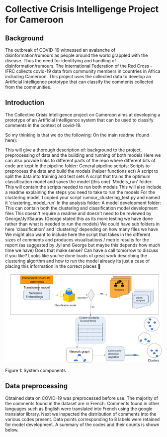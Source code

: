 # Collective Crisis Intelligenge Project for Cameroon

## Background

The outbreak of COVID-19 witnessed an avalanche of disinformation/rumours as people around the world grappled with the disease. Thus the need for identifying and handling of disinformation/rumours. The International Federation of the Red Cross - IFRC collects covid-19 data from community members in countries in Africa including Cameroon. This project uses the collected data to develop an Artificial Intelligence prototype that can classify the comments collected from the communities.

## Introduction

The Collective Crisis Intelligence project on Cameroon aims at developing a prototype of an Artificial Intelligence system that can be used to classify comments in the context of covid-19.

So my thinking is that we do the following:
On the main readme (found here):

This will give a thorough description of: background to the project, preprocessing of data and the building and running of both models
Here we can also provide links to different parts of the repo where different bits of code are kept
In the pipeline folder:
General pipeline scripts:
Scripts to preprocess the data and build the models (helper functions ect)
A script to split the data into training and test sets
A script that trains the optimum classification model and saves the model (this one)
'Models_run' folder:
This will contain the scripts needed to run both models
This will also include a readme explaining the steps you need to take to run the models
For the clustering model, I copied your script rumour_clustering_test.py and named it 'clustering_model_run'
In the analysis folder:
A model development folder:
This can contain both the clustering and classification model development files
This doesn't require a readme and doesn't need to be reviewed by George/Jyl/Saurav (George stated this as its more testing we have done rather than what is needed to run the models)
We could have sub folders in here 'classification' and 'clustering' depending on how many files we have
We might also want to include here the script that takes in the different sizes of comments and produces visualisations / metric results for the report (as suggested by Jyl and George but maybe this depends how much time we have)
Does that make sense? Can have a call tomorrow to discuss if you like? Looks like you've done loads of great work describing the clustering algorthm and how to run the model already its just a case of placing this information in the correct places :slightly_smiling_face:

![System summary](overall_system.png)

Figure 1: System components

## Data preprocessing

Obtained data on COVID-19 was preprocessed before use. The majority of the comments found in the dataset are in French. Comments found in other languages such as English were translated into French using the google translator library. Next we inspected the distribution of comments into the various codes present. Data points corresponding to 8 labels were retained for model development. A summary of the codes and their counts is shown below.
